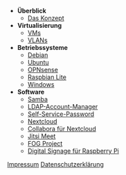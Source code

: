 <!-- docs/_sidebar.md -->
- **Überblick**
  - [Das Konzept](/)
- **Virtualisierung**
  - [VMs](virtualisierung/vms.md)
  - [VLANs](virtualisierung/vlans.md)
- **Betriebssysteme**
  - [Debian](betriebssysteme/debian.md)
  - [Ubuntu](betriebssysteme/ubuntu.md)
  - [OPNsense](betriebssysteme/opnsense.md)
  - [Raspbian Lite](betriebssysteme/raspbian-lite.md)
  - [Windows](betriebssysteme/windows.md)
- **Software**
  - [Samba](software/samba.md)
  - [LDAP-Account-Manager](software/ldap-account-manager.md)
  - [Self-Service-Password](software/self-service-password.md)
  - [Nextcloud](software/nextcloud.md)
  - [Collabora für Nextcloud](software/collabora-fuer-nextcloud.md)
  - [Jitsi Meet](software/jitsi-meet.md)
  - [FOG Project](software/fog-project.md)
  - [Digital Signage für Raspberry Pi](software/digital-signage-fuer-raspberry-pi.md)

[Impressum](impressum/)
[Datenschutzerklärung](datenschutzerklaerung/)